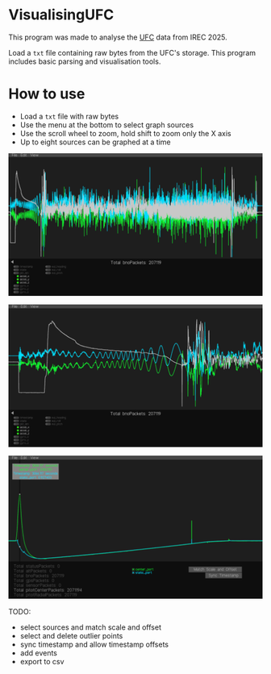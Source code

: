# VisualisingUFC

This program was made to analyse the [UFC](https://github.umn.edu/Rocket-Team/UFC-2024) data from IREC 2025.

Load a `txt` file containing raw bytes from the UFC's storage. This program includes basic parsing and visualisation tools.

# How to use
- Load a `txt` file with raw bytes
- Use the menu at the bottom to select graph sources
- Use the scroll wheel to zoom, hold shift to zoom only the X axis
- Up to eight sources can be graphed at a time

![BNOflight1](images/BNOflight1.png)

![BNOstart1](images/BNOstart1.png)

![pitotCenterFlight1](images/pitotCenterFlight1.png)

TODO:
- select sources and match scale and offset
- select and delete outlier points
- sync timestamp and allow timestamp offsets
- add events
- export to csv